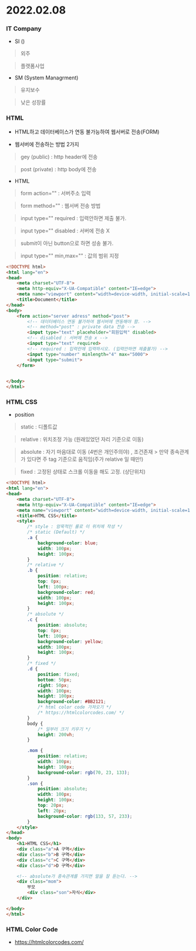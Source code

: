 # 2022.02.08

### IT Company
- SI ()
> 외주

> 플랫폼사업

- SM (System Managrment)
> 유지보수

> 낮은 성장률

### HTML
- HTML하고 데이터베이스가 연동 불가능하여 웹서버로 전송(FORM)

- 웹서버에 전송하는 방법 2가지
> gey (public) : http header에 전송

> post (private) : http body에 전송

- HTML
> form action="" : 서버주소 입력

> form method="" : 웹서버 전송 방법

> input type="" required : 입력안하면 제출 불가.

> input type="" disabled : 서버에 전송 X

> submit이 아닌 button으로 하면 성송 불가.

> input type="" min,max="" : 값의 범위 지정

```html
<!DOCTYPE html>
<html lang="en">
<head>
    <meta charset="UTF-8">
    <meta http-equiv="X-UA-Compatible" content="IE=edge">
    <meta name="viewport" content="width=device-width, initial-scale=1.0">
    <title>Document</title>
</head>
<body>
    <form action="server adress" method="post">
        <!-- 데이터베이스 연동 불가하여 웹서버에 연동해야 함. -->
        <!-- method="post" : private data 전송 -->
        <input type="text" placeholder="회원입력" disabled>
        <!-- disabled : 서버에 전송 x -->
        <input type="text" required>
        <!-- required : 입력란에 입력하시오. (입력안하면 제출불가) -->
        <input type="number" minlength="4" max="5000">
        <input type="submit">
    </form>

    
</body>
</html>
```

### HTML CSS
- position
> static : 디폴트값

> relative : 위치조정 가능 (원래있었던 자리 기준으로 이동)

> absolute : 자기 마음대로 이동 (4번은 개인주의야) , 조건존재
        > 만약 종속관계가 있다면 주 tag 기준으로 움직임(주가 relative 일 때만!)

> fixed : 고정된 상태로 스크롤 이동을 해도 고정. (상단위치)

```html
<!DOCTYPE html>
<html lang="en">
<head>
    <meta charset="UTF-8">
    <meta http-equiv="X-UA-Compatible" content="IE=edge">
    <meta name="viewport" content="width=device-width, initial-scale=1.0">
    <title>HTML CSS</title>
    <style>
        /* style : 암묵적인 룰로 이 위치에 작성 */
        /* static (Default) */
        .a { 
            background-color: blue;
            width: 100px;
            height: 100px;
        }
        /* relative */
        .b {
            position: relative;
            top: 0px;
            left: 100px;
            background-color: red;
            width: 100px;
            height: 100px;
        }
        /* absolute */
        .c {
            position: absolute;
            top: 0px;
            left: 100px;
            background-color: yellow;
            width: 100px;
            height: 100px;
        }
        /* fixed */
        .d {
            position: fixed;
            bottom: 50px;
            right: 50px;
            width: 100px;
            height: 100px;
            background-color: #BB2121;
            /* html color code 가져오기 */
            /* https://htmlcolorcodes.com/ */
        }
        body {
            /* 일부러 크기 키우기 */
            height: 200vh;
        }

        .mom {
            position: relative;
            width: 100px;
            height: 100px;
            background-color: rgb(70, 23, 133);
        }
        .son {
            position: absolute;
            width: 100px;
            height: 100px;
            top: 20px;
            left: 20px;
            background-color: rgb(133, 57, 233);
        }
    </style>
</head>
<body>
    <h1>HTML CSS</h1>
    <div class="a">A 구역</div>
    <div class="b">B 구역</div>
    <div class="c">C 구역</div>
    <div class="d">D 구역</div>

    <!-- absolute가 종속관계를 가지면 말을 잘 듣는다. -->
    <div class="mom">
        부모
        <div class="son">자식</div>
    </div>

</body>
</html>
```


### HTML Color Code
- https://htmlcolorcodes.com/